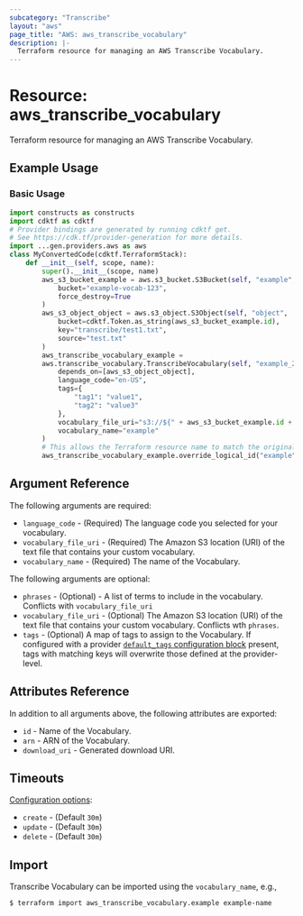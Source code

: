 ```yaml
---
subcategory: "Transcribe"
layout: "aws"
page_title: "AWS: aws_transcribe_vocabulary"
description: |-
  Terraform resource for managing an AWS Transcribe Vocabulary.
---
```


# Resource: aws_transcribe_vocabulary

Terraform resource for managing an AWS Transcribe Vocabulary.

## Example Usage

### Basic Usage

```python
import constructs as constructs
import cdktf as cdktf
# Provider bindings are generated by running cdktf get.
# See https://cdk.tf/provider-generation for more details.
import ...gen.providers.aws as aws
class MyConvertedCode(cdktf.TerraformStack):
    def __init__(self, scope, name):
        super().__init__(scope, name)
        aws_s3_bucket_example = aws.s3_bucket.S3Bucket(self, "example",
            bucket="example-vocab-123",
            force_destroy=True
        )
        aws_s3_object_object = aws.s3_object.S3Object(self, "object",
            bucket=cdktf.Token.as_string(aws_s3_bucket_example.id),
            key="transcribe/test1.txt",
            source="test.txt"
        )
        aws_transcribe_vocabulary_example =
        aws.transcribe_vocabulary.TranscribeVocabulary(self, "example_2",
            depends_on=[aws_s3_object_object],
            language_code="en-US",
            tags={
                "tag1": "value1",
                "tag2": "value3"
            },
            vocabulary_file_uri="s3://${" + aws_s3_bucket_example.id + "}/${" + aws_s3_object_object.key + "}",
            vocabulary_name="example"
        )
        # This allows the Terraform resource name to match the original name. You can remove the call if you don't need them to match.
        aws_transcribe_vocabulary_example.override_logical_id("example")
```

## Argument Reference

The following arguments are required:

* `language_code` - (Required) The language code you selected for your vocabulary.
* `vocabulary_file_uri` - (Required) The Amazon S3 location (URI) of the text file that contains your custom vocabulary.
* `vocabulary_name` - (Required) The name of the Vocabulary.

The following arguments are optional:

* `phrases` - (Optional) - A list of terms to include in the vocabulary. Conflicts with `vocabulary_file_uri`
* `vocabulary_file_uri` - (Optional) The Amazon S3 location (URI) of the text file that contains your custom vocabulary. Conflicts wth `phrases`.
* `tags` - (Optional) A map of tags to assign to the Vocabulary. If configured with a provider [`default_tags` configuration block](https://registry.terraform.io/providers/hashicorp/aws/latest/docs#default_tags-configuration-block) present, tags with matching keys will overwrite those defined at the provider-level.

## Attributes Reference

In addition to all arguments above, the following attributes are exported:

* `id` - Name of the Vocabulary.
* `arn` - ARN of the Vocabulary.
* `download_uri` - Generated download URI.

## Timeouts

[Configuration options](https://developer.hashicorp.com/terraform/language/resources/syntax#operation-timeouts):

* `create` - (Default `30m`)
* `update` - (Default `30m`)
* `delete` - (Default `30m`)

## Import

Transcribe Vocabulary can be imported using the `vocabulary_name`, e.g.,

```
$ terraform import aws_transcribe_vocabulary.example example-name
```

<!-- cache-key: cdktf-0.17.0-pre.15 input-b4bc63bd5458c0d7671aa49c45c113eae42f145b445a41917258168c1ff3304c -->